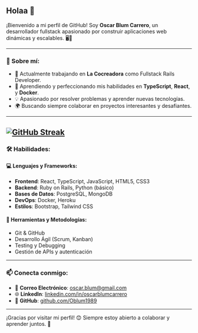 ## Holaa 👋

¡Bienvenido a mi perfil de GitHub! Soy **Oscar Blum Carrero**, un desarrollador fullstack apasionado por construir aplicaciones web dinámicas y escalables. 🖥️🚀

---

### 🌟 Sobre mí:
- 🔭 Actualmente trabajando en **La Cocreadora** como Fullstack Rails Developer.
- 🌱 Aprendiendo y perfeccionando mis habilidades en **TypeScript**, **React**, y **Docker**.
- 💡 Apasionado por resolver problemas y aprender nuevas tecnologías.
- 🌍 Buscando siempre colaborar en proyectos interesantes y desafiantes.
---
[![GitHub Streak](https://github-readme-streak-stats.herokuapp.com?user=Oblum1989&theme=dark&locale=es&short_numbers=true)](https://git.io/streak-stats)
---

### 🛠️ Habilidades:

#### 💻 **Lenguajes y Frameworks**:
- **Frontend**: React, TypeScript, JavaScript, HTML5, CSS3
- **Backend**: Ruby on Rails, Python (básico)
- **Bases de Datos**: PostgreSQL, MongoDB
- **DevOps**: Docker, Heroku
- **Estilos**: Bootstrap, Tailwind CSS

#### 🔧 **Herramientas y Metodologías**:
- Git & GitHub  
- Desarrollo Ágil (Scrum, Kanban)  
- Testing y Debugging  
- Gestión de APIs y autenticación  

---

### 📫 Conecta conmigo:

- 📧 **Correo Electrónico**: oscar.blum@gmail.com  
- 🌐 **LinkedIn**: [linkedin.com/in/oscarblumcarrero](https://linkedin.com/in/oscarblumcarrero)  
- 🐙 **GitHub**: [github.com/Oblum1989](https://github.com/Oblum1989)  

---

¡Gracias por visitar mi perfil! 😊 Siempre estoy abierto a colaborar y aprender juntos. 🚀
